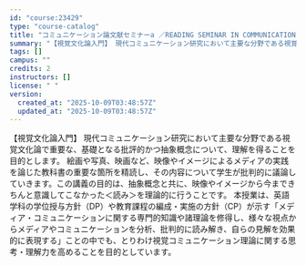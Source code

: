 ```yaml
---
id: "course:23429"
type: "course-catalog"
title: "コミュニケーション論文献セミナーa ／READING SEMINAR IN COMMUNICATION (A)"
summary: "【視覚文化論入門】 現代コミュニケーション研究において主要な分野である視覚文化論で重要な、基礎となる批評的かつ抽象概念について、理解を得ることを目的とします。 絵画や写真、映画など、映像やイメージによるメディアの実践を論じた教科書の重要な箇…"
tags: []
campus: ""
credits: 2
instructors: []
license: " "
version:
  created_at: "2025-10-09T03:48:57Z"
  updated_at: "2025-10-09T03:48:57Z"
---
```


【視覚文化論入門】 現代コミュニケーション研究において主要な分野である視覚文化論で重要な、基礎となる批評的かつ抽象概念について、理解を得ることを目的とします。 絵画や写真、映画など、映像やイメージによるメディアの実践を論じた教科書の重要な箇所を精読し、その内容について学生が批判的に議論していきます。この講義の目的は、抽象概念と共に、映像やイメージから今まできちんと意識してこなかった＜読み＞を理論的に行うことです。 本授業は、英語学科の学位授与方針（DP）や教育課程の編成・実施の方針（CP）が示す「メディア・コミュニケーションに関する専門的知識や諸理論を修得し、様々な視点からメディアやコミュニケーションを分析、批判的に読み解き、自らの見解を効果的に表現する」ことの中でも、とりわけ視覚コミュニケーション理論に関する思考・理解力を高めることを目的としています。
